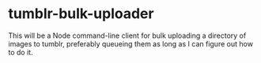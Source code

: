 # tumblr-bulk-uploader

This will be a Node command-line client for bulk uploading a directory of images to tumblr, preferably queueing them as long as I can figure out how to do it.
